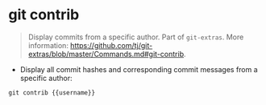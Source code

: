 # git contrib

> Display commits from a specific author.
> Part of `git-extras`.
> More information: <https://github.com/tj/git-extras/blob/master/Commands.md#git-contrib>.

- Display all commit hashes and corresponding commit messages from a specific author:

`git contrib {{username}}`
